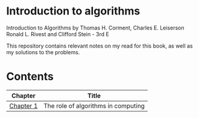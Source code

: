 # Introduction to algorithms
Introduction to Algorithms by Thomas H. Corment, Charles E. Leiserson Ronald L. Rivest and Clifford Stein - 3rd E

This repository contains relevant notes on my read for this book, as well as my solutions to the problems.

# Contents
| Chapter | Title |
| ------- | ----- |
| [Chapter 1](/Chapter%2001/) | The role of algorithms in computing |
